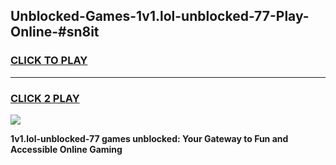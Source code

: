 
## Unblocked-Games-1v1.lol-unblocked-77-Play-Online-#sn8it
<h3>
<a href="https://premium.freeplayer.one?title=1v1.lol-unblocked-77&ref=24F">CLICK TO PLAY</a></h3>
<hr>

<h3>
<a href="https://premium.freeplayer.one?title=1v1.lol-unblocked-77&ref=24F">CLICK 2 PLAY</a>
  
</h3>

<a href="https://premium.freeplayer.one?title=1v1.lol-unblocked-77&ref=24F/"><img src="https://clearcache.store/games.png"></a>


**1v1.lol-unblocked-77 games unblocked: Your Gateway to Fun and Accessible Online Gaming**
